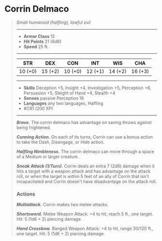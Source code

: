 # Corrin Delmaco
>*Small humanoid (halfling), lawful evil*
>___
>- **Armor Class** 12
>- **Hit Points** 21 (6d6)
>- **Speed** 25 ft. 
>___
>|STR|DEX|CON|INT|WIS|CHA|
>|:---:|:---:|:---:|:---:|:---:|:---:|
>|10 (+0)|15 (+2)|10 (+0)|12 (+1)|14 (+2)|16 (+3)|
>___
>- **Skills** Deception +5, Insight +4, Investigation +5, Perception +6, Persuasion +5, Sleight of Hand +4, Stealth +4
>- **Senses** passive Perception 16
>- **Languages** any two languages, Halfling
>- #CR1 (200 XP)
>___
>***Brave.*** The corrin delmaco has advantage on saving throws against being frightened.  
>
>***Cunning Action.*** On each of its turns, Corrin can use a bonus action to take the Dash, Disengage, or Hide action.  
>
>***Halfling Nimbleness.*** The corrin delmaco can move through a space of a Medium or larger creature.  
>
>***Sneak Attack (1/Turn).*** Corrin deals an extra 7 (2d6) damage when it hits a target with a weapon attack and has advantage on the attack roll, or when the target is within 5 feet of an ally of Corrin that isn't incapacitated and Corrin doesn't have disadvantage on the attack roll.  
>
>### Actions
>***Multiattack.*** Corrin makes two melee attacks.  
>
>***Shortsword.*** Melee Weapon Attack: +4 to hit, reach 5 ft., one target. Hit: 5 (1d6 + 2) piercing damage.  
>
>***Hand Crossbow.*** Ranged Weapon Attack: +4 to hit, range 30/120 ft., one target. Hit: 5 (1d6 + 2) piercing damage.